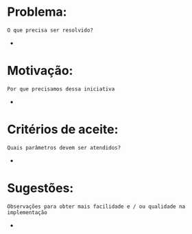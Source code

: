 # Problema:
`O que precisa ser resolvido?`

- 

# Motivação:
`Por que precisamos dessa iniciativa`

- 

# Critérios de aceite:
`Quais parâmetros devem ser atendidos?`

- 

# Sugestões:
`Observações para obter mais facilidade e / ou qualidade na implementação`

- 

